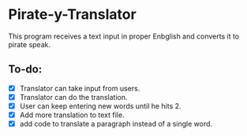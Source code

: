 # Pirate-y-Translator
This program receives a text input in proper Enbglish and converts it to pirate speak.

## To-do:
* [x] Translator can take input from users.
* [x] Translator can do the translation.
* [x] User can keep entering new words until he hits 2.
* [x] Add more translation to text file.
* [x] add code to translate a paragraph instead of a single word.
